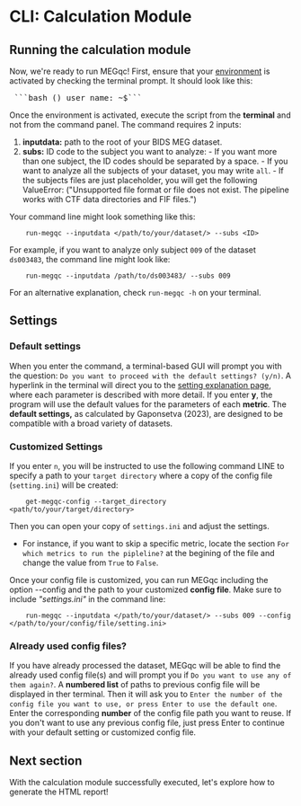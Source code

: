 # CLI: Calculation Module

## Running the calculation module
Now, we're ready to run MEGqc! First, ensure that your [environment](../extra/environment) is activated by checking the terminal prompt. It should look like this:
<pre> ```bash (<your_environment_name>) user_name: ~$``` </pre>


Once the environment is activated, execute the script from the **terminal** and not from the command panel. The command requires 2 inputs:
1. **inputdata:** path to the root of your BIDS MEG dataset.
2. **subs:** ID code to the subject you want to analyze:
        - If you want more than one subject, the ID codes should be separated by a space.
        - If you want to analyze all the subjects of your dataset, you may write `all`.
        - If the subjects files are just placeholder, you will get the following ValueError: ("Unsupported file format or file does not exist. The pipeline works with CTF data directories and FIF files.")

Your command line might look something like this:

        run-megqc --inputdata </path/to/your/dataset/> --subs <ID>

For example, if you want to analyze only subject `009` of the dataset `ds003483`, the command line might look like:

        run-megqc --inputdata /path/to/ds003483/ --subs 009

For an alternative explanation, check `run-megqc -h` on your terminal.

## Settings

### Default settings
When you enter the command, a terminal-based GUI will prompt you with the question: `Do you want to proceed with the default settings? (y/n)`. A hyperlink in the terminal will direct you to the [setting explanation page](../book/settings_explanation.md), where each parameter is described with more detail. If you enter **y**, the program will use the default values for the parameters of each **metric**. The **default settings,** as calculated by Gaponsetva (2023), are designed to be compatible with a broad variety of datasets. 

### Customized Settings
If you enter `n`, you will be instructed to use the following command LINE to specify a path to your `target directory` where a copy of the config file (`setting.ini`) will be created: 
        
        get-megqc-config --target_directory <path/to/your/target/directory>

Then you can open your copy of `settings.ini` and adjust the settings. 
- For instance, if you want to skip a specific metric, locate the section `For which metrics to run the pipleline?` at the  begining of the file and change the value from `True` to `False`.

Once your config file is customized, you can run MEGqc including the option --config and the path to your customized **config file**. Make sure to include _"settings.ini"_ in the command line:

        run-megqc --inputdata </path/to/your/dataset/> --subs 009 --config </path/to/your/config/file/setting.ini>

### Already used config files?
If you have already processed the dataset, MEGqc will be able to find the already used config file(s) and will prompt you if `Do you want to use any of them again?`.
A **numbered list** of paths to previous config file will be displayed in ther terminal.
Then it will ask you to `Enter the number of the config file you want to use, or press Enter to use the default one`. Enter the corresponding **number** of the config file path you want to reuse.
If you don't want to use any previous config file, just press Enter to continue with your default setting or customized config file.

## Next section

With the calculation module successfully executed, let's explore how to generate the HTML report! 





<!--
OLD VERSION

## Setting File Paths

Within the `docker` folder of the cloned repository, you'll find the script **run_megqc.py**. To configure the software, you need to edit 2 filepaths of this script:
1. **config_file_path=** here you'll need to write the path to the **settings.ini_**.

2. **internal_config_file_path=** here you'll need to write the path to the **settings_internal.ini**.

Both setting files are located in  the `settings` folder within the `meg_qc` package, which reside in the `site-packages` directory of yourPython  environment. The path should look something like this:

        /path/to/environment/lib/python3./site-packages/meg_qc/settings/settings.ini

<br>


## Specifying Dataset Path and Subjects

Next open the file **setttings.ini** to edit the data directory path and specify the subjects to be analyzed:

- **subjects=** is a string variable, you shall write the code of the participant you want to analyze (f.e., 009). You can also provide a list of subjects separated by a comma (001, 002, 003) or write "all" to process all subjects.

- **data_directory=** SEt this to the path to the dataset directory. In case that you want to analyze more subject, the pipeline will find them within the dataset thanks to the ancpBIDS library. 

The file **setttings.ini** also contains an extensive amount of customizable parameters. However, the default values are optimized to to work with the majority of datasets. [In the next section you can find  more details about these parameters](settings_explanations.md).

-->
